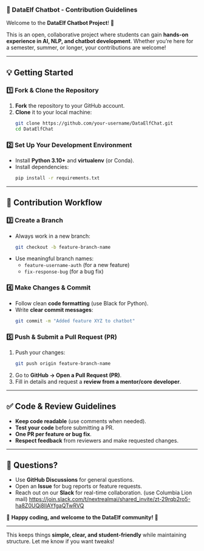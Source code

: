 
### **📌 DataElf Chatbot - Contribution Guidelines**  

Welcome to the **DataElf Chatbot Project**! 🚀  

This is an open, collaborative project where students can gain **hands-on experience in AI, NLP, and chatbot development**. Whether you’re here for a semester, summer, or longer, your contributions are welcome!  

---

## **💡 Getting Started**  

### **1️⃣ Fork & Clone the Repository**  
1. **Fork** the repository to your GitHub account.  
2. **Clone** it to your local machine:  
   ```bash
   git clone https://github.com/your-username/DataElfChat.git
   cd DataElfChat
   ```

### **2️⃣ Set Up Your Development Environment**  
- Install **Python 3.10+** and **virtualenv** (or Conda).  
- Install dependencies:  
   ```bash
   pip install -r requirements.txt
   ```

---

## **📌 Contribution Workflow**  

### **3️⃣ Create a Branch**  
- Always work in a new branch:  
   ```bash
   git checkout -b feature-branch-name
   ```
- Use meaningful branch names:  
  - `feature-username-auth` (for a new feature)  
  - `fix-response-bug` (for a bug fix)  

### **4️⃣ Make Changes & Commit**  
- Follow clean **code formatting** (use Black for Python).  
- Write **clear commit messages**:  
   ```bash
   git commit -m "Added feature XYZ to chatbot"
   ```

### **5️⃣ Push & Submit a Pull Request (PR)**  
1. Push your changes:  
   ```bash
   git push origin feature-branch-name
   ```
2. Go to **GitHub → Open a Pull Request (PR)**.  
3. Fill in details and request a **review from a mentor/core developer**.  

---

## **✅ Code & Review Guidelines**  
- **Keep code readable** (use comments when needed).  
- **Test your code** before submitting a PR.  
- **One PR per feature or bug fix**.  
- **Respect feedback** from reviewers and make requested changes.  

---

## **💬 Questions?**  
- Use **GitHub Discussions** for general questions.  
- Open an **Issue** for bug reports or feature requests.  
- Reach out on our **Slack** for real-time collaboration.
(use Columbia Lion mail) 
  https://join.slack.com/t/nextrealmai/shared_invite/zt-29rqb2ro5-ha8Z0UQj8IlAYfgaQTwRVQ

🚀 **Happy coding, and welcome to the DataElf community!** 🎉  

---

This keeps things **simple, clear, and student-friendly** while maintaining structure. Let me know if you want tweaks!
